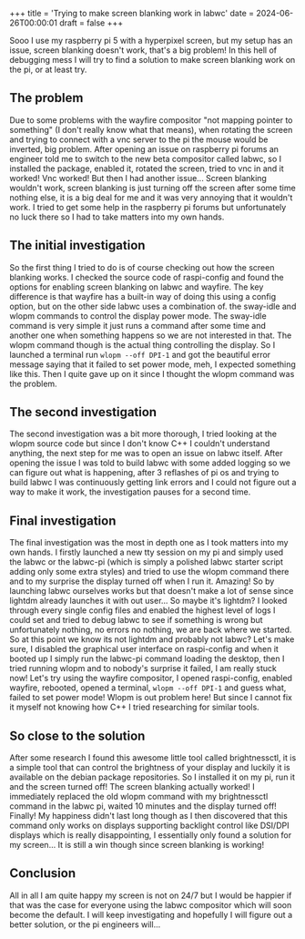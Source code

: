 +++
title = 'Trying to make screen blanking work in labwc'
date = 2024-06-26T00:00:01
draft = false
+++

Sooo I use my raspberry pi 5 with a hyperpixel screen, but my setup has an issue, screen blanking doesn't work, that's a big problem! In this hell of debugging mess I will try to find a solution to make screen blanking work on the pi, or at least try.

## The problem

Due to some problems with the wayfire compositor "not mapping pointer to something" (I don't really know what that means), when rotating the screen and trying to connect with a vnc server to the pi the mouse would be inverted, big problem. After opening an issue on raspberry pi forums an engineer told me to switch to the new beta compositor called labwc, so I installed the package, enabled it, rotated the screen, tried to vnc in and it worked! Vnc worked! But then I had another issue... Screen blanking wouldn't work, screen blanking is just turning off the screen after some time nothing else, it is a big deal for me and it was very annoying that it wouldn't work. I tried to get some help in the raspberry pi forums but unfortunately no luck there so I had to take matters into my own hands.

## The initial investigation

So the first thing I tried to do is of course checking out how the screen blanking works. I checked the source code of raspi-config and found the options for enabling screen blanking on labwc and wayfire. The key difference is that wayfire has a built-in way of doing this using a config option, but on the other side labwc uses a combination of. the sway-idle and wlopm commands to control the display power mode. The sway-idle command is very simple it just runs a command after some time and another one when something happens so we are not interested in that. The wlopm command though is the actual thing controlling the display. So I launched a terminal run `wlopm --off DPI-1` and got the beautiful error message saying that it failed to set power mode, meh, I expected something like this. Then I quite gave up on it since I thought the wlopm command was the problem.

## The second investigation

The second investigation was a bit more thorough, I tried looking at the wlopm source code but since I don't know C++ I couldn't understand anything, the next step for me was to open an issue on labwc itself. After opening the issue I was told to build labwc with some added logging so we can figure out what is happening, after 3 reflashes of pi os and trying to build labwc I was continuously getting link errors and I could not figure out a way to make it work, the investigation pauses for a second time.

## Final investigation

The final investigation was the most in depth one as I took matters into my own hands. I firstly launched a new tty session on my pi and simply used the labwc or the labwc-pi (which is simply a polished labwc starter script adding only some extra styles) and tried to use the wlopm command there and to my surprise the display turned off when I run it. Amazing! So by launching labwc ourselves works but that doesn't make a lot of sense since lightdm already launches it with out user... So maybe it's lightdm? I looked through every single config files and enabled the highest level of logs I could set and tried to debug labwc to see if something is wrong but unfortunately nothing, no errors no nothing, we are back where we started. So at this point we know its not lightdm and probably not labwc? Let's make sure, I disabled the graphical user interface on raspi-config and when it booted up I simply run the labwc-pi command loading the desktop, then I tried running wlopm and to nobody's surprise it failed, I am really stuck now! Let's try using the wayfire compositor, I opened raspi-config, enabled wayfire, rebooted, opened a terminal, `wlopm --off DPI-1` and guess what, failed to set power mode! Wlopm is out problem here! But since I cannot fix it myself not knowing how C++ I tried researching for similar tools.

## So close to the solution

After some research I found this awesome little tool called brightnessctl, it is a simple tool that can control the brightness of your display and luckily it is available on the debian package repositories. So I installed it on my pi, run it and the screen turned off! The screen blanking actually worked! I immediately replaced the old wlopm command with my brightnessctl command in the labwc pi, waited 10 minutes and the display turned off! Finally! My happiness didn't last long though as I then discovered that this command only works on displays supporting backlight control like DSI/DPI displays which is really disappointing, I essentially only found a solution for my screen... It is still a win though since screen blanking is working!

## Conclusion

All in all I am quite happy my screen is not on 24/7 but I would be happier if that was the case for everyone using the labwc compositor which will soon become the default. I will keep investigating and hopefully I will figure out a better solution, or the pi engineers will...
